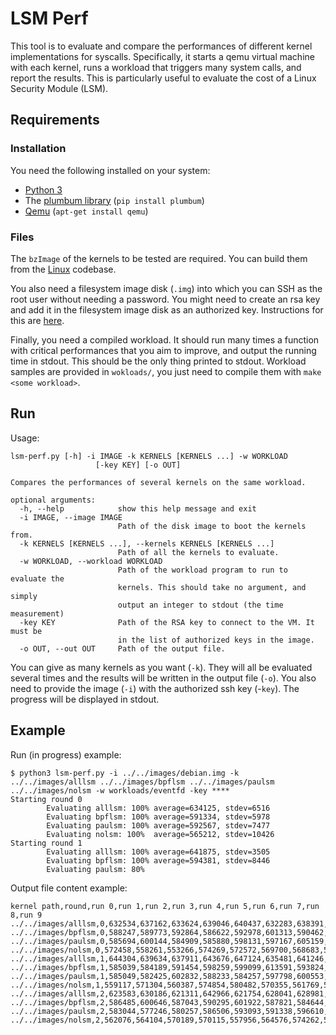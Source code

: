 # LSM Perf
This tool is to evaluate and compare the performances of different kernel implementations for syscalls. Specifically, it starts a qemu virtual machine with each kernel, runs a workload that triggers many system calls, and report the results. This is particularly useful to evaluate the cost of a Linux Security Module (LSM).

## Requirements
### Installation
You need the following installed on your system:
- [Python 3](https://www.python.org/downloads/) 
- The [plumbum library](https://pypi.org/project/plumbum/) (`pip install plumbum`)
- [Qemu](https://www.qemu.org/download/) (`apt-get install qemu`)

### Files
The `bzImage` of the kernels to be tested are required. You can build them from the [Linux](https://github.com/torvalds/linux) codebase. 

You also need a filesystem image disk (`.img`) into which you can SSH as the root user without needing a password. You might need to create an rsa key and add it in the filesystem image disk as an authorized key. Instructions for this are [here](http://www.linuxproblem.org/art_9.html).

Finally, you need a compiled workload. It should run many times a function with critical performances that you aim to improve, and output the running time in stdout. This should be the only thing printed to stdout. Workload samples are provided in `wokloads/`, you just need to compile them with `make <some workload>`.


## Run


Usage:
``` 
lsm-perf.py [-h] -i IMAGE -k KERNELS [KERNELS ...] -w WORKLOAD
                   [-key KEY] [-o OUT]

Compares the performances of several kernels on the same workload.

optional arguments:
  -h, --help            show this help message and exit
  -i IMAGE, --image IMAGE
                        Path of the disk image to boot the kernels from.
  -k KERNELS [KERNELS ...], --kernels KERNELS [KERNELS ...]
                        Path of all the kernels to evaluate.
  -w WORKLOAD, --workload WORKLOAD
                        Path of the workload program to run to evaluate the
                        kernels. This should take no argument, and simply
                        output an integer to stdout (the time measurement)
  -key KEY              Path of the RSA key to connect to the VM. It must be
                        in the list of authorized keys in the image.
  -o OUT, --out OUT     Path of the output file.
```

You can give as many kernels as you want (`-k`). They will all be evaluated several times and the results will be written in the output file (`-o`). You also need to provide the image (`-i`) with the authorized ssh key (-`key`). The progress will be displayed in stdout.

## Example 

Run (in progress) example:

```
$ python3 lsm-perf.py -i ../../images/debian.img -k ../../images/alllsm ../../images/bpflsm ../../images/paulsm ../../images/nolsm -w workloads/eventfd -key ****
Starting round 0
        Evaluating alllsm: 100% average=634125, stdev=6516                    
        Evaluating bpflsm: 100% average=591334, stdev=5978                    
        Evaluating paulsm: 100% average=592567, stdev=7477                    
        Evaluating nolsm: 100%  average=565212, stdev=10426                    
Starting round 1
        Evaluating alllsm: 100% average=641875, stdev=3505                    
        Evaluating bpflsm: 100% average=594381, stdev=8446                    
        Evaluating paulsm: 80%                              
```

Output file content example:

```
kernel path,round,run 0,run 1,run 2,run 3,run 4,run 5,run 6,run 7,run 8,run 9
../../images/alllsm,0,632534,637162,633624,639046,640437,632283,638391,621850,624864,641063
../../images/bpflsm,0,588247,589773,592864,586622,592978,601313,590462,579478,594899,596710
../../images/paulsm,0,585694,600144,584909,585880,598131,597167,605159,583542,591269,593776
../../images/nolsm,0,572458,558261,553266,574269,572572,569700,568683,549366,579234,554316
../../images/alllsm,1,644304,639634,637911,643676,647124,635481,641246,642767,645180,641430
../../images/bpflsm,1,585039,584189,591454,598259,599099,613591,593824,595055,588458,594850
../../images/paulsm,1,585049,582425,602832,588233,584257,597798,600553,592897,599376,596029
../../images/nolsm,1,559117,571304,560387,574854,580482,570355,561769,565104,575381,567941
../../images/alllsm,2,623583,630186,621311,642966,621754,628041,628981,639126,638830,642383
../../images/bpflsm,2,586485,600646,587043,590295,601922,587821,584644,592760,590667,581323
../../images/paulsm,2,583044,577246,580257,586506,593093,591338,596610,579747,588739,584627
../../images/nolsm,2,562076,564104,570189,570115,557956,564576,574262,558895,574167,569505
```
